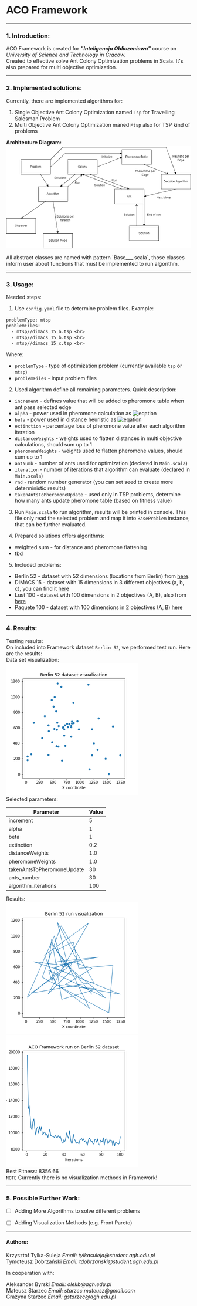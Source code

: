 # ACO Framework

---

### 1. Introduction:


ACO Framework is created for <b><i>"Inteligencja Obliczeniowa"</i></b> course on 
<i>University of Science and Technology in Cracow.</i>  
Created to effective solve Ant Colony Optimization problems in Scala. 
It's also prepared for multi objective optimization.

---

### 2. Implemented solutions:

Currently, there are implemented algorithms for:
1. Single Objective Ant Colony Optimization named `Tsp` for Travelling Salesman Problem
2. Multi Objective Ant Colony Optimization maned `Mtsp` also for TSP kind of problems

<b> Architecture Diagram: </b><br>
![Architecture Diagram](/architecture.png)

<p>All abstract classes are named with pattern `Base___.scala`, those classes inform user
about functions that must be implemented to run algorithm.</p>

---

### 3. Usage:

Needed steps:
1. Use `config.yaml` file to determine problem files. Example:  

```
problemType: mtsp
problemFiles:
  - mtsp//dimacs_15_a.tsp <br>
  - mtsp//dimacs_15_b.tsp <br>
  - mtsp//dimacs_15_c.tsp <br>
```

Where:  
- `problemType` - type of optimization problem (currently available `tsp` or `mtsp`)
- `problemFiles` - input problem files

2. Used algorithm define all remaining parameters. Quick description:
- `increment` - defines value that will be added to pheromone table when ant pass selected edge
- `alpha` - power used in pheromone calculation as ![eqation](https://latex.codecogs.com/svg.image?pheromone^{alpha})
- `beta` - power used in distance heuristic as ![eqation](https://latex.codecogs.com/svg.image?%5Cfrac%7B1%7D%7Bdistance%5E%7Bbeta%7D%7D)
- `extinction` - percentage loss of pheromone value after each algorithm iteration
- `distanceWeights` - weights used to flatten distances in multi objective calculations, should sum up to 1
- `pheromoneWeights` - weights used to flatten pheromone values, should sum up to 1
- `antNumb` - number of ants used for optimization (declared in `Main.scala`)
- `iteration` - number of iterations that algorithm can evaluate (declared in `Main.scala`)
- `rnd` - random number generator (you can set seed to create more deterministic results)
- `takenAntsToPheromoneUpdate` - used only in TSP problems, determine how many ants update
pheromone table (based on fitness value)

3. Run `Main.scala` to run algorithm, results will be printed in console.
This file only read the selected problem and map it into `BaseProblem` instance, 
that can be further evaluated.  

4. Prepared solutions offers algorithms:
- weighted sum - for distance and pheromone flattening
- tbd

5. Included problems:
- Berlin 52 - dataset with 52 dimensions (locations from Berlin) from 
[here](http://elib.zib.de/pub/mp-testdata/tsp/tsplib/tsp/berlin52.tsp).
- DIMACS 15 - dataset with 15 dimensions in 3 different objectives (a, b, c), you can find it 
[here](https://sites.google.com/site/kflorios/motsp)
- Lust 100 - dataset with 100 dimensions in 2 objectives (A, B), also from
[here](https://sites.google.com/site/kflorios/motsp)
- Paquete 100 - dataset with 100 dimensions in 2 objectives (A, B) [here](https://sites.google.com/site/kflorios/motsp)

---

### 4. Results:

Testing results:  
On included into Framework dataset `Berlin 52`, we performed test run. Here are the results:  
Data set visualization:  
![Berlin Dataset Visualization](res/Berlin.png?style=centerme)  
Selected parameters:  

| Parameter | Value |
| ----------- | ----------- |
| increment | 5 |
| alpha | 1 |
| beta | 1 |
| extinction | 0.2 |
| distanceWeights | 1.0 |
| pheromoneWeights | 1.0 |
| takenAntsToPheromoneUpdate | 30 |
| ants_number | 30 |
| algorithm_iterations | 100 |

Results:  
![Run Visualization](res/Berlin1.png)
![Fitness Visualization](res/Run1.png)  
Best Fitness: 8356.66  
`NOTE` Currently there is no visualization methods in Framework!

---

### 5. Possible Further Work:

- [ ] Adding More Algorithms to solve different problems
- [ ] Adding Visualization Methods (e.g. Front Pareto)


---

#### Authors:
<p>Krzysztof Tylka-Suleja <i> Email: tylkasuleja@student.agh.edu.pl </i><br>
Tymoteusz Dobrzański <i> Email: tdobrzanski@student.agh.edu.pl </i><br></p>

In cooperation with:<br>
<p>Aleksander Byrski <i> Email: olekb@agh.edu.pl </i> <br>
Mateusz Starzec <i> Email: starzec.mateusz@gmail.com </i><br>
Grażyna Starzec <i> Email: gstarzec@agh.edu.pl </i><br></p>
